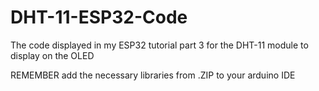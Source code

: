 # DHT-11-ESP32-Code
The code displayed in my ESP32 tutorial part 3 for the DHT-11 module to display on the OLED

REMEMBER add the necessary libraries from .ZIP to your arduino IDE

